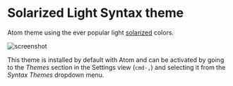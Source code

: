 # Solarized Light Syntax theme

Atom theme using the ever popular light [solarized](http://ethanschoonover.com/solarized) colors.

![screenshot](https://cloud.githubusercontent.com/assets/378023/12602186/87edab3e-c4ea-11e5-8f4a-4b7defda283b.png)

This theme is installed by default with Atom and can be activated by going to the _Themes_ section in the Settings view \(`cmd-,`\) and selecting it from the _Syntax Themes_ dropdown menu.

